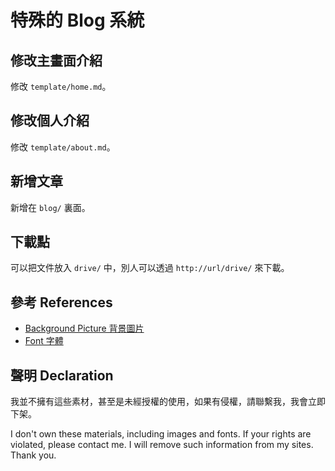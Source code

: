 # 特殊的 Blog 系統

## 修改主畫面介紹

修改 `template/home.md`。

## 修改個人介紹

修改 `template/about.md`。

## 新增文章

新增在 `blog/` 裏面。

## 下載點

可以把文件放入 `drive/` 中，別人可以透過 `http://url/drive/` 來下載。

## 參考 References

- [Background Picture 背景圖片](https://www.zerochan.net/348323)
- [Font 字體](https://github.com/ButTaiwan/genwan-font)

## 聲明 Declaration

我並不擁有這些素材，甚至是未經授權的使用，如果有侵權，請聯繫我，我會立即下架。

I don't own these materials, including images and fonts. If your rights are violated, please contact me. I will remove such information from my sites. Thank you.
